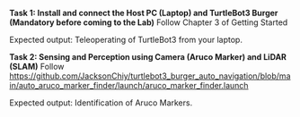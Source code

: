 **Task 1: Install and connect the Host PC (Laptop) and TurtleBot3 Burger (Mandatory before coming to the Lab)**
Follow Chapter 3 of Getting Started

Expected output:
Teleoperating of TurtleBot3 from your laptop.

**Task 2: Sensing and Perception using Camera (Aruco Marker) and LiDAR (SLAM)**
Follow https://github.com/JacksonChiy/turtlebot3_burger_auto_navigation/blob/main/auto_aruco_marker_finder/launch/aruco_marker_finder.launch

Expected output:
Identification of Aruco Markers.






